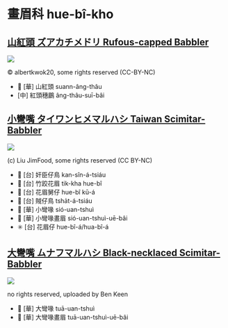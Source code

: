 # 畫眉科 hue-bî-kho

## [山紅頭 ズアカチメドリ Rufous-capped Babbler](https://ebird.org/species/rucbab1)

![](https://inaturalist-open-data.s3.amazonaws.com/photos/360938608/large.jpeg)

© albertkwok20, some rights reserved (CC-BY-NC)

- 🎯 [華] 山紅頭 suann-âng-thâu
- [中] 紅頭穗鶥 âng-thâu-suī-bâi

## [小彎嘴 タイワンヒメマルハシ Taiwan Scimitar-Babbler](https://ebird.org/species/taiscb1)

![](https://inaturalist-open-data.s3.amazonaws.com/photos/22141516/medium.jpg)

(c) Liu JimFood, some rights reserved (CC BY-NC)

- 🎯 [台] 奸臣仔鳥 kan-sîn-á-tsiáu
- 🎯 [台] 竹跤花眉 tik-kha hue-bî
- 🎯 [台] 花眉舅仔 hue-bî kū-á
- 🎯 [台] 賊仔鳥 tsha̍t-á-tsiáu
- 🎯 [華] 小彎喙 sió-uan-tshuì
- 🎯 [華] 小彎喙畫眉 sió-uan-tshuì-uē-bâi
- ✳️ [台] 花眉仔 hue-bî-á/hua-bî-á

## [大彎嘴 ムナフマルハシ Black-necklaced Scimitar-Babbler](https://ebird.org/species/sbsbab2)

![](https://inaturalist-open-data.s3.amazonaws.com/photos/252081017/medium.png)

no rights reserved, uploaded by Ben Keen

- 🎯 [華] 大彎喙 tuā-uan-tshuì
- 🎯 [華] 大彎喙畫眉 tuā-uan-tshuì-uē-bâi
